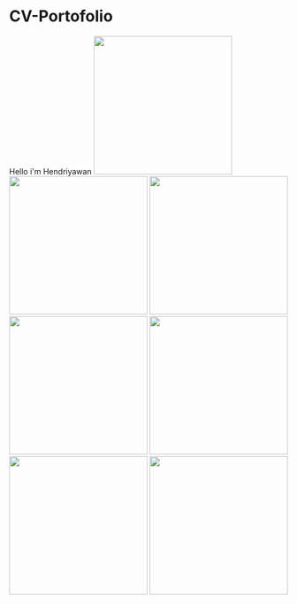 # CV-Portofolio
Hello i'm Hendriyawan
<img src="https://raw.githubusercontent.com/Hendriyawan/CV-Portofolio/Screenshot/master/ss1.png" width="250"/>
<img src="https://raw.githubusercontent.com/Hendriyawan/CV-Portofolio/Screenshot/master/ss2.png" width="250"/>
<img src="https://raw.githubusercontent.com/Hendriyawan/CV-Portofolio/Screenshot/master/ss3.png" width="250"/>
<img src="https://raw.githubusercontent.com/Hendriyawan/CV-Portofolio/Screenshot/master/ss4.png" width="250"/>
<img src="https://raw.githubusercontent.com/Hendriyawan/CV-Portofolio/Screenshot/master/ss5.png" width="250"/>
<img src="https://raw.githubusercontent.com/Hendriyawan/CV-Portofolio/Screenshot/master/ss6.png" width="250"/>
<img src="https://raw.githubusercontent.com/Hendriyawan/CV-Portofolio/Screenshot/master/ss7.png" width="250"/>
